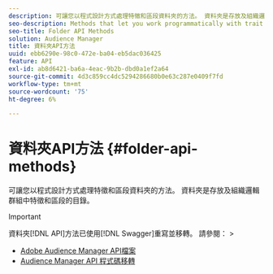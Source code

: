 ```yaml
---
description: 可讓您以程式設計方式處理特徵和區段資料夾的方法。 資料夾是存放及組織邏輯群組中特徵和區段的目錄。
seo-description: Methods that let you work programmatically with trait and segment folders. Folders are directories that hold and organize traits and segments in logical groups.
seo-title: Folder API Methods
solution: Audience Manager
title: 資料夾API方法
uuid: ebb6290e-98c0-472e-ba04-eb5dac036425
feature: API
exl-id: ab8d6421-ba6a-4eac-9b2b-dbd0a1ef2a64
source-git-commit: 4d3c859cc4dc5294286680b0e63c287e0409f7fd
workflow-type: tm+mt
source-wordcount: '75'
ht-degree: 6%

---
```


# 資料夾API方法 {#folder-api-methods}

可讓您以程式設計方式處理特徵和區段資料夾的方法。 資料夾是存放及組織邏輯群組中特徵和區段的目錄。

<!-- api-folders.xml -->

>[!IMPORTANT]
>
>資料夾[!DNL API]方法已使用[!DNL Swagger]重寫並移轉。 請參閱： >
>* [Adobe Audience Manager API檔案](https://bank.demdex.com/portal/swagger/index.html)
>* [Audience Manager API 程式碼移轉](../../api/api-swagger-migration.md)

